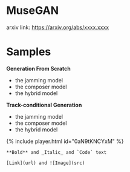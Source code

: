 # MuseGAN
arxiv link: https://arxiv.org/abs/xxxx.xxxx

# Samples

**Generation From Scratch**
- the jamming model
- the composer model
- the hybrid model

**Track-conditional Generation**
- the jamming model
- the composer model
- the hybrid model

{% include player.html id="0aN9tKNCYxM" %}

```
**Bold** and _Italic_ and `Code` text

[Link](url) and ![Image](src)
```
